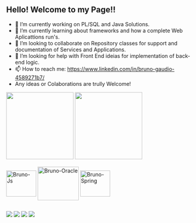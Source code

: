 
<H2>Hello! Welcome to my Page!!</H2>

- 🔭 I’m currently working on PL/SQL and Java Solutions.
- 🌱 I’m currently learning about frameworks and how a complete Web Aplicattions run's.
- 👯 I’m looking to collaborate on Repository classes for support and documentation of Services and Applications.
- 🤔 I’m looking for help with Front End ideias for implementation of back-end logic.
- 📫 How to reach me: https://www.linkedin.com/in/bruno-gaudio-4589271b7/
- Any ideas or Colaborations are trully Welcome! </br>


<img height="180em" src="https://github-readme-stats.vercel.app/api?username=GaudioBruno22&show_icons=true&theme=dracula&include_all_commits=true&count_private=true"/>
<img height="180em" src="https://github-readme-stats.vercel.app/api/top-langs/?username=GaudioBruno22&layout=compact&langs_count=16&theme=dracula"/>
</div>
<div style="display: inline_block"><br>
  <img align="center" alt="Bruno-Js" height="70" width="80" src="https://cdn.jsdelivr.net/gh/devicons/devicon/icons/java/java-original.svg">
  <img align="center" alt="Bruno-Oracle" height="90" width="110" src="https://cdn.jsdelivr.net/gh/devicons/devicon/icons/oracle/oracle-original.svg">
  <img align="center" alt="Bruno-Spring" height="70" width="80" src="https://cdn.jsdelivr.net/gh/devicons/devicon/icons/spring/spring-original.svg">
  <!- <img align="right" alt="Bruno-pic" height="180" style="border-radius:600px;" src="https://cdn.picrew.me/shareImg/org/202301/338224_JJwfNWyX.png">
</div>
  
  ##
 
<div> 

  <a href="https://instagram.com/gaudiobruno" target="_blank"><img src="https://img.shields.io/badge/-Instagram-%23E4405F?style=for-the-badge&logo=instagram&logoColor=white" target="_blank"></a>
<a href="https://discord.gg/HyxrDEMy" target="_blank"><img src="https://img.shields.io/badge/Discord-7289DA?style=for-the-badge&logo=discord&logoColor=white" target="_blank"></a>
  <a href = "mailto:brunogmattos22@gmail.com"><img src="https://img.shields.io/badge/-Gmail-%23333?style=for-the-badge&logo=gmail&logoColor=white" target="_blank"></a>
  <a href="https://https://www.linkedin.com/in/bruno-gaudio-4589271b7/" target="_blank"><img src="https://img.shields.io/badge/-LinkedIn-%230077B5?style=for-the-badge&logo=linkedin&logoColor=white" target="_blank"></a> 


</div>
